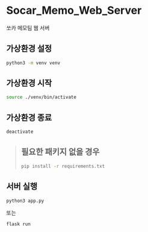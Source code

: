 # Socar_Memo_Web_Server
쏘카 메모팀 웹 서버


## 가상환경 설정
```bash
python3 -m venv venv
```
## 가상환경 시작
```bash
source ./venv/bin/activate
```

## 가상환경 종료
```bash
deactivate
```

> ## 필요한 패키지 없을 경우
> ```bash
> pip install -r requirements.txt
> ```

## 서버 실행
```bash
python3 app.py
```
또는 
```bash
flask run
```
